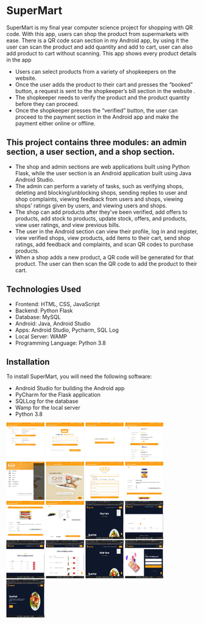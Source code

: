   # SuperMart

SuperMart is my final year computer science project for shopping with QR code. With this app, users can shop the product from supermarkets with ease. There is a QR code scan section in my Android app, by using it the user can scan the product and add quantity and add to cart, user can also add product to cart without scanning. This app shows every product   details in the app
   * Users can select products from a variety of shopkeepers on the website.  
   * Once the user adds the product to their cart and presses the “booked” button, a request is sent to the shopkeeper’s bill section in the website . 
 * The shopkeeper needs to verify the product and the product quantity before they can proceed.
 * Once the shopkeeper presses the “verified” button, the user can proceed to the payment section in the Android app and make the payment either online or offline.  

##  This project contains three modules: an admin section, a user section, and a shop section.
*  The shop and admin sections are web applications built using Python Flask, while the user section is an Android application built using Java Android Studio.
*   The admin can perform a variety of tasks, such as verifying shops, deleting and blocking/unblocking shops, sending replies to user and shop complaints, viewing feedback from users and shops, viewing shops’ ratings given by users, and viewing users and shops. 
*  The shop can add products after they’ve been verified, add offers to products, add stock to products, update stock, offers, and products, view user ratings, and view previous bills.  
* The user in the Android section can view their profile, log in and register, view verified shops, view products, add items to their cart, send shop ratings, add feedback and complaints, and scan QR codes to purchase products.
* When a shop adds a new product, a QR code will be generated for that product. The user can then scan the QR code to add the product to their cart.

## Technologies Used
* Frontend: HTML, CSS, JavaScript
* Backend: Python Flask
* Database: MySQL
* Android: Java, Android Studio
* Apps: Android Studio, Pycharm, SQL Log
* Local Server: WAMP
* Programming Language: Python 3.8
## Installation

To install SuperMart, you will need the following software:

- Android Studio for building the Android app
- PyCharm for the Flask application
- SQLLog for the database
- Wamp for the local server
- Python 3.8


<img src="./screenshot/1.jpg" width="100" height="100" alt="screenshot">
<img src="./screenshot/2.jpg" width="100" height="100" alt="screenshot">
<img src="./screenshot/3.jpg" width="100" height="100" alt="screenshot">
<img src="./screenshot/4.jpg" width="100" height="100" alt="screenshot">
<img src="./screenshot/5.jpg" width="100" height="100" alt="screenshot">
<img src="./screenshot/6.jpg" width="100" height="100" alt="screenshot">
<img src="./screenshot/7.jpg" width="100" height="100" alt="screenshot">
<img src="./screenshot/8.jpg" width="100" height="100" alt="screenshot">
<img src="./screenshot/9.jpg" width="100" height="100" alt="screenshot">
<img src="./screenshot/10.jpg" width="100" height="100" alt="screenshot">
<img src="./screenshot/11.png" width="100" height="100" alt="screenshot">
<img src="./screenshot/12.png" width="100" height="100" alt="screenshot">
<img src="./screenshot/13.png" width="100" height="100" alt="screenshot">
<img src="./screenshot/14.png" width="100" height="100" alt="screenshot">
<img src="./screenshot/15.png" width="100" height="100" alt="screenshot">
<img src="./screenshot/16.png" width="100" height="100" alt="screenshot">
<img src="./screenshot/17.png" width="100" height="100" alt="screenshot">
 